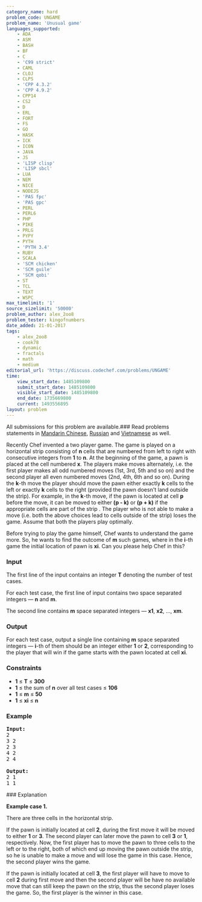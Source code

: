 ```yaml
---
category_name: hard
problem_code: UNGAME
problem_name: 'Unusual game'
languages_supported:
    - ADA
    - ASM
    - BASH
    - BF
    - C
    - 'C99 strict'
    - CAML
    - CLOJ
    - CLPS
    - 'CPP 4.3.2'
    - 'CPP 4.9.2'
    - CPP14
    - CS2
    - D
    - ERL
    - FORT
    - FS
    - GO
    - HASK
    - ICK
    - ICON
    - JAVA
    - JS
    - 'LISP clisp'
    - 'LISP sbcl'
    - LUA
    - NEM
    - NICE
    - NODEJS
    - 'PAS fpc'
    - 'PAS gpc'
    - PERL
    - PERL6
    - PHP
    - PIKE
    - PRLG
    - PYPY
    - PYTH
    - 'PYTH 3.4'
    - RUBY
    - SCALA
    - 'SCM chicken'
    - 'SCM guile'
    - 'SCM qobi'
    - ST
    - TCL
    - TEXT
    - WSPC
max_timelimit: '1'
source_sizelimit: '50000'
problem_author: alex_2oo8
problem_tester: kingofnumbers
date_added: 21-01-2017
tags:
    - alex_2oo8
    - cook78
    - dynamic
    - fractals
    - math
    - medium
editorial_url: 'https://discuss.codechef.com/problems/UNGAME'
time:
    view_start_date: 1485109800
    submit_start_date: 1485109800
    visible_start_date: 1485109800
    end_date: 1735669800
    current: 1493556895
layout: problem
---
```

All submissions for this problem are available.###  Read problems statements in [Mandarin Chinese](http://www.codechef.com/download/translated/COOK78/mandarin/UNGAME.pdf), [Russian](http://www.codechef.com/download/translated/COOK78/russian/UNGAME.pdf) and [Vietnamese](http://www.codechef.com/download/translated/COOK78/vietnamese/UNGAME.pdf) as well.

Recently Chef invented a two player game. The game is played on a horizontal strip consisting of **n** cells that are numbered from left to right with consecutive integers from **1** to **n**. At the beginning of the game, a pawn is placed at the cell numbered **x**. The players make moves alternately, i.e. the first player makes all odd numbered moves (1st, 3rd, 5th and so on) and the second player all even numbered moves (2nd, 4th, 6th and so on). During the **k**-th move the player should move the pawn either exactly **k** cells to the left or exactly **k** cells to the right (provided the pawn doesn't land outside the strip). For example, in the **k**-th move, if the pawn is located at cell **p** before the move, it can be moved to either **(p - k)** or **(p + k)** if the appropriate cells are part of the strip . The player who is not able to make a move (i.e. both the above choices lead to cells outside of the strip) loses the game. Assume that both the players play optimally.

Before trying to play the game himself, Chef wants to understand the game more. So, he wants to find the outcome of **m** such games, where in the **i**-th game the initial location of pawn is **xi**. Can you please help Chef in this?

### Input

The first line of the input contains an integer **T** denoting the number of test cases.

For each test case, the first line of input contains two space separated integers ― **n** and **m**.

The second line contains **m** space separated integers ― **x1**, **x2**, ..., **xm**.

### Output

For each test case, output a single line containing **m** space separated integers ― **i**-th of them should be an integer either **1** or **2**, corresponding to the player that will win if the game starts with the pawn located at cell **xi**.

### Constraints

- **1** ≤ **T** ≤ **300**
- **1** ≤ the sum of **n** over all test cases ≤ **106**
- **1** ≤ **m** ≤ **50**
- **1** ≤ **xi** ≤ **n**

### Example

<pre><b>Input:</b>
2
3 2
2 3
4 2
2 4

<b>Output:</b>
2 1
1 1
</pre>### Explanation

**Example case 1.**

There are three cells in the horizontal strip.

If the pawn is initially located at cell **2**, during the first move it will be moved to either **1** or **3**. The second player can later move the pawn to cell **3** or **1**, respectively. Now, the first player has to move the pawn to three cells to the left or to the right, both of which end up moving the pawn outside the strip, so he is unable to make a move and will lose the game in this case. Hence, the second player wins the game.

If the pawn is initially located at cell **3**, the first player will have to move to cell **2** during first move and then the second player will be have no available move that can still keep the pawn on the strip, thus the second player loses the game. So, the first player is the winner in this case.
